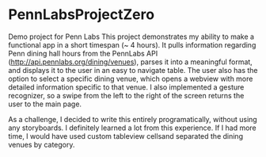 # PennLabsProjectZero
Demo project for Penn Labs
This project demonstrates my ability to make a functional app in a short timespan (~ 4 hours). It pulls information regarding Penn dining hall hours from the PennLabs API (http://api.pennlabs.org/dining/venues), parses it into a meaningful format, and displays it to the user in an easy to navigate table. The user also has the option to select a specific dining venue, which opens a webview with more detailed information specific to that venue. I also implemented a gesture recognizer, so a swipe from the left to the right of the screen returns the user to the main page.

As a challenge, I decided to write this entirely programatically, without using any storyboards. I definitely learned a lot from this experience. If I had more time, I would have used custom tableview cellsand separated the dining venues by category.


